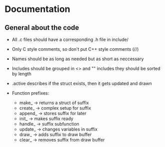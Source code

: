 # Documentation

## General about the code

- All .c files should have a corresponding .h file in include/

- Only C style comments, so don't put C++ style comments (//)

- Names should be as long as needed but as short as neccessary

- Includes should be grouped in <> and "" includes they should be sorted by length

- .active describes if the struct exists, then it gets updated and drawn

- Function prefixes:
	- make_   -> returns a struct of suffix
	- create_ -> complex setup for suffix
	- append_ -> stores suffix for later
	- init_   -> makes suffix ready
    - handle_ -> suffix subfunction
	- update_ -> changes variables in suffix
	- draw_   -> adds suffix to draw buffer
	- clear_  -> removes suffix from draw buffer
